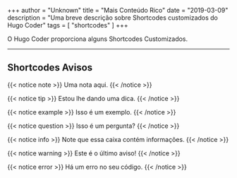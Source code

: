 +++
author = "Unknown"
title = "Mais Conteúdo Rico"
date = "2019-03-09"
description = "Uma breve descrição sobre Shortcodes customizados do Hugo Coder"
tags = [
    "shortcodes"
]
+++

O Hugo Coder proporciona alguns Shortcodes Customizados.
<!--more-->
---

## Shortcodes Avisos

{{< notice note >}}
Uma nota aqui.
{{< /notice >}}

{{< notice tip >}}
Estou lhe dando uma dica.
{{< /notice >}}

{{< notice example >}}
Isso é um exemplo.
{{< /notice >}}

{{< notice question >}}
Isso é um pergunta?
{{< /notice >}}

{{< notice info >}}
Note que essa caixa contém informações.
{{< /notice >}}

{{< notice warning >}}
Este é o último aviso!
{{< /notice >}}

{{< notice error >}}
Há um erro no seu código.
{{< /notice >}}
